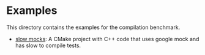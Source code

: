 # Examples

This directory contains the examples for the compilation benchmark.

 - [slow mocks](slow_mocks/README.md): A CMake project with C++ code that uses google mock and has slow to compile tests.
